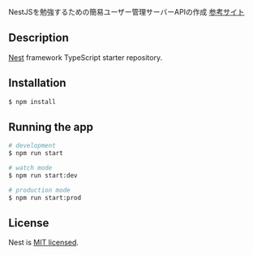 
NestJSを勉強するための簡易ユーザー管理サーバーAPIの作成
[参考サイト](https://qiita.com/hiyasichuka/items/a0d895f3ce80f8adc329)

## Description

[Nest](https://github.com/nestjs/nest) framework TypeScript starter repository.

## Installation

```bash
$ npm install
```

## Running the app

```bash
# development
$ npm run start

# watch mode
$ npm run start:dev

# production mode
$ npm run start:prod
```

## License

Nest is [MIT licensed](LICENSE).
